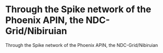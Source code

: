 # Through the Spike network of the Phoenix APIN, the NDC-Grid/Nibiruian

Through the Spike network of the Phoenix APIN, the NDC-Grid/Nibiruian